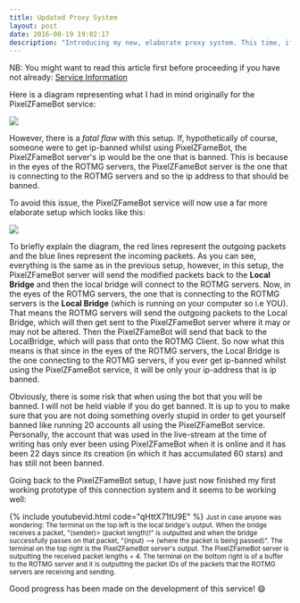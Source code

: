 ```yaml
---
title: Updated Proxy System
layout: post
date: 2016-08-19 19:02:17
description: "Introducing my new, elaborate proxy system. This time, if someone were to get ip-banned whilst using PixelZFameBot, it will be only *that person's* ip being banned and not every single person using the service"
---
```


NB: You might want to read this article first before proceeding if you have not already: <a href="{{ site.url }}/2016/08/serviceinformation/">Service Information</a>

Here is a diagram representing what I had in mind originally for the PixelZFameBot service:
<div class="jimg"><img src="{{ site.url }}/public/poststuff/proxysystem/fameservicelinear.png"></div>

However, there is a *fatal flaw* with this setup. If, hypothetically of course, someone were to get ip-banned whilst using PixelZFameBot, the PixelZFameBot server's ip would be the one that is banned. This is because in the eyes of the ROTMG servers, the PixelZFameBot server is the one that is connecting to the ROTMG servers and so the ip address to that should be banned.

To avoid this issue, the PixelZFameBot service will now use a far more elaborate setup which looks like this:
<div class="jimg"><img src="{{ site.url }}/public/poststuff/proxysystem/fameservice2.png"></div>

To briefly explain the diagram, the red lines represent the outgoing packets and the blue lines represent the incoming packets. As you can see, everything is the same as in the previous setup, however, in this setup, the PixelZFameBot server will send the modified packets back to the **Local Bridge** and then the local bridge will connect to the ROTMG servers. Now, in the eyes of the ROTMG servers, the one that is connecting to the ROTMG servers is the **Local Bridge** (which is running on your computer so i.e YOU). That means the ROTMG servers will send the outgoing packets to the Local Bridge, which will then get sent to the PixelZFameBot server where it may or may not be altered. Then the PixelZFameBot will send that back to the LocalBridge, which will pass that onto the ROTMG Client. So now what this means is that since in the eyes of the ROTMG servers, the Local Bridge is the one connecting to the ROTMG servers, if you ever get ip-banned whilst using the PixelZFameBot service, it will be only your ip-address that is ip banned.

Obviously, there is some risk that when using the bot that you will be banned. I will not be held viable if you do get banned. It is up to you to make sure that you are not doing something overly stupid in order to get yourself banned like running 20 accounts all using the PixelZFameBot service. Personally, the account that was used in the live-stream at the time of writing has only ever been using PixelZFameBot when it is online and it has been 22 days since its creation (in which it has accumulated 60 stars) and has still not been banned.

Going back to the PixelZFameBot setup, I have just now finished my first working prototype of this connection system and it seems to be working well:

{% include youtubevid.html code="qHttX71tU9E" %}
<small>Just in case anyone was wondering: The terminal on the top left is the local bridge's output. When the bridge receives a packet, "(sender)> (packet length)!" is outputted and when the bridge successfully passes on that packet, "(input) --> (where the packet is being passed)". The terminal on the top right is the PixelZFameBot server's output. The PixelZFameBot server is outputting the received packet lengths + 4. The terminal on the bottom right is of a buffer to the ROTMG server and it is outputting the packet IDs of the packets that the ROTMG servers are receiving and sending.</small>

Good progress has been made on the development of this service! :smile: